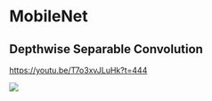 # MobileNet

## Depthwise Separable Convolution

https://youtu.be/T7o3xvJLuHk?t=444

![](https://imgur.com/a/biTefDf)
